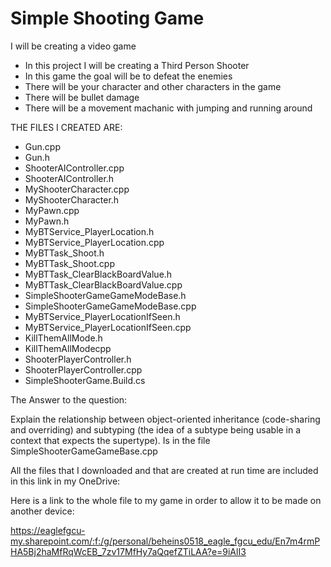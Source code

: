 # Simple Shooting Game

I will be creating a video game

- In this project I will be creating a Third Person Shooter
- In this game the goal will be to defeat the enemies
- There will be your character and other characters in the game
- There will be bullet damage
- There will be a movement machanic with jumping and running around

THE FILES I CREATED ARE:
- Gun.cpp
- Gun.h
- ShooterAIController.cpp
- ShooterAIController.h
- MyShooterCharacter.cpp
- MyShooterCharacter.h
- MyPawn.cpp
- MyPawn.h
- MyBTService_PlayerLocation.h
- MyBTService_PlayerLocation.cpp
- MyBTTask_Shoot.h
- MyBTTask_Shoot.cpp
- MyBTTask_ClearBlackBoardValue.h
- MyBTTask_ClearBlackBoardValue.cpp
- SimpleShooterGameGameModeBase.h
- SimpleShooterGameGameModeBase.cpp
- MyBTService_PlayerLocationIfSeen.h
- MyBTService_PlayerLocationIfSeen.cpp
- KillThemAllMode.h
- KillThemAllModecpp
- ShooterPlayerController.h
- ShooterPlayerController.cpp
- SimpleShooterGame.Build.cs

The  Answer to the question:

Explain the relationship between object-oriented inheritance (code-sharing and overriding) and subtyping (the idea of a subtype being usable in a context that expects the supertype).
Is in the file SimpleShooterGameGameBase.cpp

All the files that I downloaded and that are created at run time are included in this link in my OneDrive:

Here is a link to the whole file to my game in order to allow it to be made on another device:

https://eaglefgcu-my.sharepoint.com/:f:/g/personal/beheins0518_eagle_fgcu_edu/En7m4rmPHA5Bj2haMfRqWcEB_7zv17MfHy7aQqefZTiLAA?e=9iAlI3
